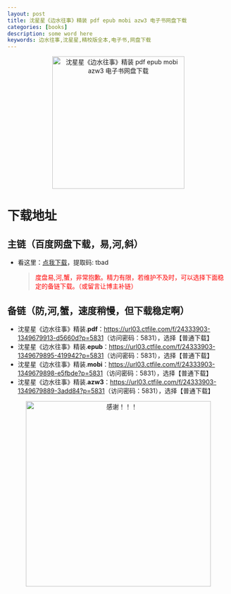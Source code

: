 ```yaml
---
layout: post
title: 沈星星《边水往事》精装 pdf epub mobi azw3 电子书网盘下载
categories: [books]
description: some word here
keywords: 边水往事,沈星星,精校版全本,电子书,网盘下载
---
```


<div align="center"><img src="https://qweree.cn/wp-content/uploads/2024/08/bian-shui-wang-shi-tuya.jpg" alt="沈星星《边水往事》精装 pdf epub mobi azw3 电子书网盘下载" width="300px" height="auto"></div>

# 下载地址

## 主链（百度网盘下载，易,河,斜）

- 看这里：[点我下载](https://pan.baidu.com/s/1iMXUbSbtZQZjDcqDmnWUyw?pwd=tbad)，提取码: tbad

  > <p style="color:red" >度盘易,河,蟹，非常抱歉。精力有限，若维护不及时，可以选择下面稳定的备链下载。（或留言让博主补链）</p>

## 备链（防,河,蟹，速度稍慢，但下载稳定啊）

- 沈星星《边水往事》精装.**pdf**：<https://url03.ctfile.com/f/24333903-1349679913-d5660d?p=5831>（访问密码：5831），选择【普通下载】
- 沈星星《边水往事》精装.**epub**：<https://url03.ctfile.com/f/24333903-1349679895-419942?p=5831>（访问密码：5831），选择【普通下载】
- 沈星星《边水往事》精装.**mobi**：<https://url03.ctfile.com/f/24333903-1349679898-e5fbde?p=5831>（访问密码：5831），选择【普通下载】
- 沈星星《边水往事》精装.**azw3**：<https://url03.ctfile.com/f/24333903-1349679889-3add84?p=5831>（访问密码：5831），选择【普通下载】

<div align="center"><img src="https://pic.imgdb.cn/item/661246bf68eb935713c7f81c.gif" alt="感谢！！！" width="420px" height="auto"/></div>
